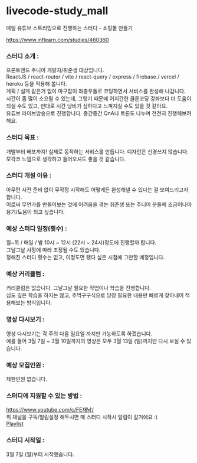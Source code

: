 # livecode-study_mall
매일 유튜브 스트리밍으로 진행하는 스터디 - 쇼핑몰 만들기

https://www.inflearn.com/studies/460360

### 스터디 소개 :
프론트엔드 주니어 개발자/취준생 대상입니다.  
ReactJS / react-router / vite / react-query / express / firebase / vercel / heroku 등을 적용해 봅니다.  
계획 / 설계 같은거 없이 마구잡이 좌충우돌로 코딩하면서 서비스를 완성해 나갑니다.  
시간이 좀 많이 소요될 수 있는데, 그렇기 때문에 어지간한 클론코딩 강좌보다 더 도움이 되실 수도 있고, 반대로 시간 낭비가 심하다고 느껴지실 수도 있을 것 같아요.  
유튜브 라이브방송으로 진행합니다. 중간중간 QnA나 토론도 나누며 천천히 진행해보려 해요.
 

### 스터디 목표 :
개발부터 배포까지! 실제로 동작하는 서비스를 만듭니다. 디자인은 신경쓰지 않습니다.  
모각코 느낌으로 생각하고 들어오셔도 좋을 것 같습니다.
 

### 스터디 개설 이유 :
아무런 사전 준비 없이 무작정 시작해도 어떻게든 완성해낼 수 있다는 걸 보여드리고자 합니다.  
이로써 무언가를 만들어보는 것에 어려움을 겪는 취준생 또는 주니어 분들께 조금이나마 용기/도움이 되고 싶습니다.
 

### 예상 스터디 일정(횟수) :
월~목 / 매일 / 밤 10시 ~ 12시 (22시 ~ 24시)정도에 진행할까 합니다.  
그날그날 사정에 따라 조정될 수도 있습니다.  
정해진 스터디 횟수는 없고, 이정도면 됐다 싶은 시점에 그만할 예정입니다.
 

### 예상 커리큘럼 :
커리큘럼은 없습니다. 그날그날 필요한 작업이나 학습을 진행합니다.  
심도 깊은 학습을 하지는 않고, 주먹구구식으로 당장 필요한 내용만 빠르게 찾아내어 적용해보는 방식입니다.
 

### 영상 다시보기 :
영상 다시보기는 각 주의 다음 일요일 까지만 가능하도록 하겠습니다.  
예를 들어 3월 7일 ~ 3월 10일까지의 영상은 모두 3월 13일 (일)까지만 다시 보실 수 있습니다.
 

### 예상 모집인원 :
제한인원 없습니다.
 

### 스터디에 지원할 수 있는 방법 :
https://www.youtube.com/c/FE재남/  
위 채널을 구독/알림설정 해두시면 매 스터디 시작시 알림이 갈거에요 :)  
[Playlist](https://www.youtube.com/playlist?list=PLjQV3hketAJkiQswKxzbtX7r6iAx4zV4V)
 

### 스터디 시작일 :
3월 7일 (월)부터 시작했습니다.
